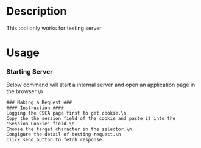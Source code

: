 # Description #
This tool only works for testing server.
# Usage #
### Starting Server ###
Below command will start a internal server and open an application page in the browser.\n
```npm run start
### Making a Request ###
#### Instruction ####
Logging the CSCA page first to get cookie.\n
Copy the the session field of the cookie and paste it into the 'Session Cookie' field.\n
Choose the target character in the selector.\n
Congigure the detail of testing request.\n
Click send button to fetch response.
